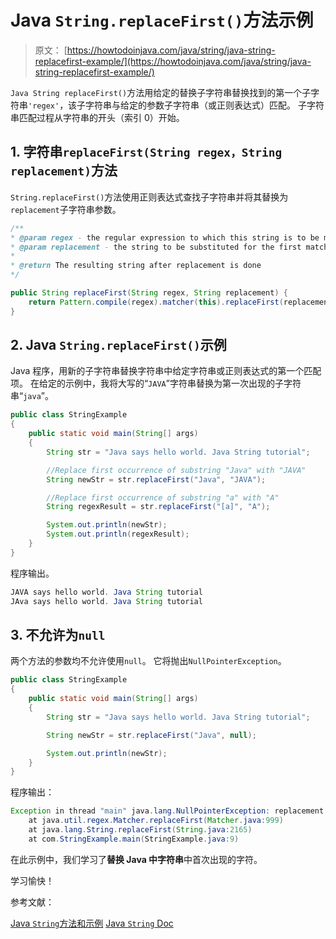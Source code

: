# Java `String.replaceFirst()`方法示例

> 原文： [https://howtodoinjava.com/java/string/java-string-replacefirst-example/](https://howtodoinjava.com/java/string/java-string-replacefirst-example/)

`Java String replaceFirst()`方法用给定的替换子字符串替换找到的第一个子字符串`'regex'`，该子字符串与给定的参数子字符串（或正则表达式）匹配。 子字符串匹配过程从字符串的开头（索引 0）开始。

## 1\. 字符串`replaceFirst(String regex，String replacement)`方法

`String.replaceFirst()`方法使用正则表达式查找子字符串并将其替换为`replacement`子字符串参数。

```java
/**
* @param regex - the regular expression to which this string is to be matched
* @param replacement - the string to be substituted for the first match
*
* @return The resulting string after replacement is done
*/

public String replaceFirst(String regex, String replacement) {
    return Pattern.compile(regex).matcher(this).replaceFirst(replacement);
}

```

## 2\. Java `String.replaceFirst()`示例

Java 程序，用新的子字符串替换字符串中给定字符串或正则表达式的第一个匹配项。 在给定的示例中，我将大写的“`JAVA`”字符串替换为第一次出现的子字符串“`java`”。

```java
public class StringExample 
{
    public static void main(String[] args) 
    {
        String str = "Java says hello world. Java String tutorial";

        //Replace first occurrence of substring "Java" with "JAVA"
        String newStr = str.replaceFirst("Java", "JAVA");

        //Replace first occurrence of substring "a" with "A"
        String regexResult = str.replaceFirst("[a]", "A");

        System.out.println(newStr);
        System.out.println(regexResult);
    }
}

```

程序输出。

```java
JAVA says hello world. Java String tutorial
JAva says hello world. Java String tutorial

```

## 3\. 不允许为`null`

两个方法的参数均不允许使用`null`。 它将抛出`NullPointerException`。

```java
public class StringExample 
{
    public static void main(String[] args) 
    {
        String str = "Java says hello world. Java String tutorial";

        String newStr = str.replaceFirst("Java", null);

        System.out.println(newStr);
    }
}

```

程序输出：

```java
Exception in thread "main" java.lang.NullPointerException: replacement
	at java.util.regex.Matcher.replaceFirst(Matcher.java:999)
	at java.lang.String.replaceFirst(String.java:2165)
	at com.StringExample.main(StringExample.java:9)

```

在此示例中，我们学习了**替换 Java 中字符串**中首次出现的字符。

学习愉快！

参考文献：

[Java `String`方法和示例](https://howtodoinjava.com/java-string/)
[Java `String` Doc](https://docs.oracle.com/javase/10/docs/api/java/lang/String.html)